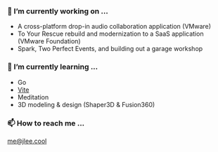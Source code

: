 ### 🔭 I’m currently working on ...
- A cross-platform drop-in audio collaboration application (VMware)
- To Your Rescue rebuild and modernization to a SaaS application (VMware Foundation)
- Spark, Two Perfect Events, and building out a garage workshop

### 🌱 I’m currently learning ...
- Go
- [Vite](https://vitejs.dev/)
- Meditation
- 3D modeling & design (Shaper3D & Fusion360)

### 📫 How to reach me ...
[me@jlee.cool](mailto:me@jlee.cool)

<!-- ### Hi there 👋 -->

<!--
**retrospct/retrospct** is a ✨ _special_ ✨ repository because its `README.md` (this file) appears on your GitHub profile.

Here are some ideas to get you started:

- 🔭 I’m currently working on ...
- 🌱 I’m currently learning ...
- 👯 I’m looking to collaborate on ...
- 🤔 I’m looking for help with ...
- 💬 Ask me about ...
- 📫 How to reach me: ...
- 😄 Pronouns: ...
- ⚡ Fun fact: ...
-->
